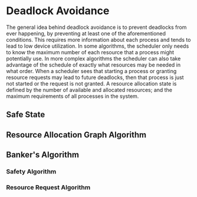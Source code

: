 # Deadlock Avoidance

The general idea behind deadlock avoidance is to prevent deadlocks from ever happening, by preventing at least one of the aforementioned conditions. This requires more information about each process and tends to lead to low device utilization. In some algorithms, the scheduler only needs to know the maximum number of each resource that a process might potentially use. In more complex algorithms the scheduler can also take advantage of the schedule of exactly what resources may be needed in what order. When a scheduler sees that starting a process or granting resource requests may lead to future deadlocks, then that process is just not started or the request is not granted. A resource allocation state is defined by the number of available and allocated resources; and the maximum requirements of all processes in the system.

## Safe State

## Resource Allocation Graph Algorithm

## Banker's Algorithm

### Safety Algorithm

### Resource Request Algorithm

